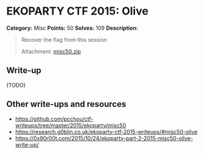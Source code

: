 # EKOPARTY CTF 2015: Olive

**Category:** Misc
**Points:** 50
**Solves:** 109
**Description:**

> Recover the flag from this session
> 
> Attachment: [misc50.zip](./misc50.zip)


## Write-up

(TODO)

## Other write-ups and resources

* <https://github.com/pcchou/ctf-writeups/tree/master/2015/ekoparty/misc50>
* <https://research.g0blin.co.uk/ekoparty-ctf-2015-writeups/#misc50-olive>
* <https://0x90r00t.com/2015/10/24/ekoparty-part-2-2015-misc50-olive-write-up/>
